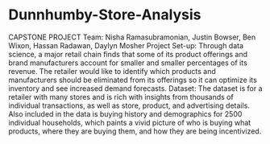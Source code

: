 # Dunnhumby-Store-Analysis
CAPSTONE PROJECT
Team: Nisha Ramasubramonian, Justin Bowser, Ben Wixon, Hassan Radawan, Daylyn Mosher
Project Set-up: Through data science, a major retail chain finds that some of its product offerings and brand manufacturers account for smaller and smaller percentages of its revenue. The retailer would like to identify which products and manufacturers should be eliminated from its offerings so it can optimize its inventory and see increased demand forecasts.
Dataset: The dataset is for a retailer with many stores and is rich with insights from thousands of individual transactions, as well as store, product, and advertising details. Also included in the data is buying history and demographics for 2500 individual households, which paints a vivid picture of who is buying what products, where they are buying them, and how they are being incentivized.  


